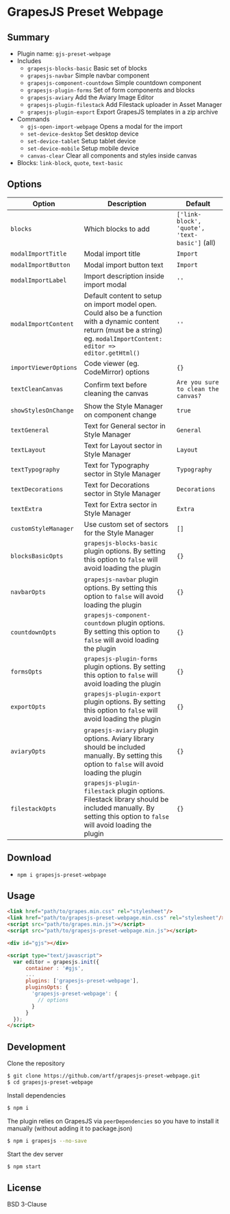 # GrapesJS Preset Webpage



## Summary

* Plugin name: `gjs-preset-webpage`
* Includes
  * `grapesjs-blocks-basic` Basic set of blocks
  * `grapesjs-navbar` Simple navbar component
  * `grapesjs-component-countdown` Simple countdown component
  * `grapesjs-plugin-forms` Set of form components and blocks
  * `grapesjs-aviary` Add the Aviary Image Editor
  * `grapesjs-plugin-filestack` Add Filestack uploader in Asset Manager
  * `grapesjs-plugin-export` Export GrapesJS templates in a zip archive
* Commands
  * `gjs-open-import-webpage` Opens a modal for the import
  * `set-device-desktop` Set desktop device
  * `set-device-tablet` Setup tablet device
  * `set-device-mobile` Setup mobile device
  * `canvas-clear` Clear all components and styles inside canvas
* Blocks: `link-block`, `quote`, `text-basic`





## Options

|Option|Description|Default|
|-|-|-
|`blocks`|Which blocks to add|`['link-block', 'quote', 'text-basic']` (all)|
|`modalImportTitle`|Modal import title|`Import`|
|`modalImportButton`|Modal import button text|`Import`|
|`modalImportLabel`|Import description inside import modal|`''`|
|`modalImportContent`|Default content to setup on import model open. Could also be a function with a dynamic content return (must be a string) eg. `modalImportContent: editor => editor.getHtml()`|`''`|
|`importViewerOptions`|Code viewer (eg. CodeMirror) options|`{}`|
|`textCleanCanvas`|Confirm text before cleaning the canvas|`Are you sure to clean the canvas?`|
|`showStylesOnChange`|Show the Style Manager on component change|`true`|
|`textGeneral`|Text for General sector in Style Manager|`General`|
|`textLayout`|Text for Layout sector in Style Manager|`Layout`|
|`textTypography`|Text for Typography sector in Style Manager|`Typography`|
|`textDecorations`|Text for Decorations sector in Style Manager|`Decorations`|
|`textExtra`|Text for Extra sector in Style Manager|`Extra`|
|`customStyleManager`|Use custom set of sectors for the Style Manager|`[]`|
|`blocksBasicOpts`|`grapesjs-blocks-basic` plugin options. By setting this option to `false` will avoid loading the plugin|`{}`|
|`navbarOpts`|`grapesjs-navbar` plugin options. By setting this option to `false` will avoid loading the plugin|`{}`|
|`countdownOpts`|`grapesjs-component-countdown` plugin options. By setting this option to `false` will avoid loading the plugin|`{}`|
|`formsOpts`|`grapesjs-plugin-forms` plugin options. By setting this option to `false` will avoid loading the plugin|`{}`|
|`exportOpts`|`grapesjs-plugin-export` plugin options. By setting this option to `false` will avoid loading the plugin|`{}`|
|`aviaryOpts`|`grapesjs-aviary` plugin options. Aviary library should be included manually. By setting this option to `false` will avoid loading the plugin|`{}`|
|`filestackOpts`|`grapesjs-plugin-filestack` plugin options. Filestack library should be included manually. By setting this option to `false` will avoid loading the plugin|`{}`|




## Download

* `npm i grapesjs-preset-webpage`





## Usage

```html
<link href="path/to/grapes.min.css" rel="stylesheet"/>
<link href="path/to/grapesjs-preset-webpage.min.css" rel="stylesheet"/>
<script src="path/to/grapes.min.js"></script>
<script src="path/to/grapesjs-preset-webpage.min.js"></script>

<div id="gjs"></div>

<script type="text/javascript">
  var editor = grapesjs.init({
      container : '#gjs',
      ...
      plugins: ['grapesjs-preset-webpage'],
      pluginsOpts: {
        'grapesjs-preset-webpage': {
          // options
        }
      }
  });
</script>
```





## Development

Clone the repository

```sh
$ git clone https://github.com/artf/grapesjs-preset-webpage.git
$ cd grapesjs-preset-webpage
```

Install dependencies

```sh
$ npm i
```

The plugin relies on GrapesJS via `peerDependencies` so you have to install it manually (without adding it to package.json)

```sh
$ npm i grapesjs --no-save
```

Start the dev server

```sh
$ npm start
```





## License

BSD 3-Clause
